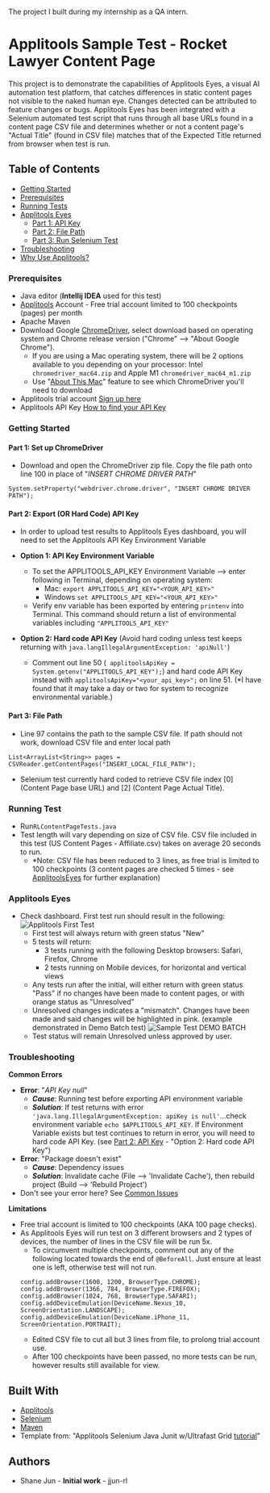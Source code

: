The project I built during my internship as a QA intern.


# Applitools Sample Test - Rocket Lawyer Content Page

This project is to demonstrate the capabilities of Applitools Eyes, a visual AI automation test platform, that catches differences in static content pages not visible to the naked human eye.
Changes detected can be attributed to feature changes or bugs. Applitools Eyes has been integrated with a Selenium automated test script that 
runs through all base URLs found in a content page CSV file and determines whether or not a content page's "Actual Title" 
(found in CSV file) matches that of the Expected Title returned from browser when test is run. 


## Table of Contents

* [Getting Started](#gettingStarted)
* [Prerequisites](#prerequisites)
* [Running Tests](#runningTests)
* [Applitools Eyes](#applitoolseyes)
  * [Part 1: API Key](#apikey)
  * [Part 2: File Path](#filePath)
  * [Part 3: Run Selenium Test](#selenium)
* [Troubleshooting](#troubleshooting)
* [Why Use Applitools?](#whyUseApplitools)

### <a name="prerequisites"></a>Prerequisites

- Java editor (**Intellij IDEA** used for this test)
- [Applitools](https://applitools.com/) Account - Free trial account limited to 100 checkpoints (pages) per month
- Apache Maven
- Download Google [ChromeDriver](https://chromedriver.chromium.org/downloads), select download based on operating system and Chrome release version ("Chrome" --> "About Google Chrome").
  - If you are using a Mac operating system, there will be 2 options available to you depending on your processor: Intel ```chromedriver_mac64.zip``` and Apple M1 ```chromedriver_mac64_m1.zip```
  - Use "[About This Mac](https://www.howtogeek.com/706226/how-to-check-if-your-mac-is-using-an-intel-or-apple-silicon-processor/)" feature to see which ChromeDriver you'll need to download
- Applitools trial account [Sign up here](https://auth.applitools.com/users/register)
- Applitools API Key [How to find your API Key](https://applitools.com/tutorials/getting-started/setting-up-your-environment.html)

### <a name="gettingStarted"></a>Getting Started
#### <a name="chromeDriver"></a> Part 1: Set up ChromeDriver
- Download and open the ChromeDriver zip file. Copy the file path onto line 100 in place of "*INSERT CHROME DRIVER PATH*"
```
System.setProperty("webdriver.chrome.driver", "INSERT CHROME DRIVER PATH");
```

#### <a name="apikey"></a>Part 2: Export (OR Hard Code) API Key
- In order to upload test results to Applitools Eyes dashboard, you will need to set the Applitools API Key Environment Variable
- **Option 1: API Key Environment Variable**
  - To set the APPLITOOLS_API_KEY Environment Variable --> enter following in Terminal, depending on operating system:
    - Mac: ```export APPLITOOLS_API_KEY="<YOUR_API_KEY>"```
    - Windows ```set APPLITOOLS_API_KEY="<YOUR_API_KEY>"```
  - Verify env variable has been exported by entering ```printenv``` into Terminal. This command should return a list of environmental variables including ```"APPLITOOLS_API_KEY"```
- **Option 2: Hard code API Key** (Avoid hard coding unless test keeps returning with ```java.langIllegalArgumentException: 'apiNull'```)

  - Comment out line 50 (``` applitoolsApiKey = System.getenv("APPLITOOLS_API_KEY");```) and hard code API Key instead with ```applitoolsApiKey="<your_api_key>";``` on line 51. (*I have found that it may take a day or two for system to recognize environmental variable.)

#### <a name="filePath"></a>Part 3: File Path
- Line 97 contains the path to the sample CSV file. If path should not work, download CSV file and enter local path
```
List<ArrayList<String>> pages = CSVReader.getContentPages("INSERT_LOCAL_FILE_PATH");
```
- Selenium test currently hard coded to retrieve CSV file index [0] (Content Page base URL) and [2] (Content Page Actual Title).

### <a name="runningTests"></a>Running Test
- Run```RLContentPageTests.java```
- Test length will vary depending on size of CSV file. CSV file included in this test (US Content Pages - Affiliate.csv) takes on average 20 seconds to run.
  - *Note: CSV file has been reduced to 3 lines, as free trial is limited to 100 checkpoints (3 content pages are checked 5 times - see [ApplitoolsEyes](#applitoolsEyes) for further explanation)

### <a name="applitoolsEyes"></a>Applitools Eyes
- Check dashboard. First test run should result in the following:
  ![Applitools First Test](images/applitools_firsttest.png)
  - First test will always return with green status "New"
  - 5 tests will return:
    - 3 tests running with the following Desktop browsers: Safari, Firefox, Chrome
    - 2 tests running on Mobile devices, for horizontal and vertical views
  - Any tests run after the initial, will either return with green status "Pass" if no changes have been made to content pages, or with orange status as "Unresolved"
  - Unresolved changes indicates a "mismatch". Changes have been made and said changes will be highlighted in pink. (example demonstrated in Demo Batch test)
    ![Sample Test DEMO BATCH](images/demo_batch.png)
  - Test status will remain Unresolved unless approved by user.
  

### <a name="troubleshooting"></a>Troubleshooting

**Common Errors**
- **Error**: "*API Key null*"
  - ***Cause***: Running test before exporting API environment variable 
  - ***Solution***: If test returns with error ```'java.lang.IllegalArgumentException: apiKey is null'```...check environment variable ```echo $APPLITOOLS_API_KEY```. If Environment Variable exists but test continues to return in error, you will need to hard code API Key. (see [Part 2: API Key](#apikey) - "Option 2: Hard code API Key")
- **Error**: "Package doesn't exist"
  - ***Cause***: Dependency issues 
  - ***Solution***: Invalidate cache (File --> 'Invalidate Cache'), then rebuild project (Build --> 'Rebuild Project')
- Don't see your error here? See [Common Issues](https://applitools.com/tutorials/getting-started/common-issues.html)

**Limitations**
  - Free trial account is limited to 100 checkpoints (AKA 100 page checks). 
  - As Applitools Eyes will run test on 3 different browsers and 2 types of devices, the number of lines in the CSV file will be run 5x.
    - To circumvent multiple checkpoints, comment out any of the following located towards the end of ```@BeforeAll```. Just ensure at least one is left, otherwise test will not run.
    ```
    config.addBrowser(1600, 1200, BrowserType.CHROME);
    config.addBrowser(1366, 784, BrowserType.FIREFOX);
    config.addBrowser(1024, 768, BrowserType.SAFARI);
    config.addDeviceEmulation(DeviceName.Nexus_10, ScreenOrientation.LANDSCAPE);
    config.addDeviceEmulation(DeviceName.iPhone_11, ScreenOrientation.PORTRAIT);
    ```
    - Edited CSV file to cut all but 3 lines from file, to prolong trial account use. 
    - After 100 checkpoints have been passed, no more tests can be run, however results still available for view.

## Built With
- [Applitools](https://applitools.com/docs/index.html)
- [Selenium](https://www.selenium.dev/documentation/)
- [Maven](https://maven.apache.org/guides/index.html)
- Template from: "Applitools Selenium Java Junit w/Ultrafast Grid [tutorial](https://applitools.com/tutorials/selenium-java-junit-ufg.html)"


## Authors
- Shane Jun - **Initial work** - jjun-rl
